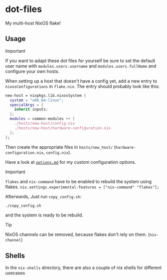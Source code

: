 # dot-files

My multi-host NixOS flake!

## Usage

> [!IMPORTANT]
> If you want to adapt these dot files for yourself be sure to set the default user name with `modules.users.username` and `modules.users.fullName` and configure your own hosts.

When setting up a host that doesn't have a config yet, add a new entry to `nixosConfigurations` in `flake.nix`.
The entry should probably look like this:
```nix
new-host = nixpkgs.lib.nixosSystem {
  system = "x86_64-linux";
  specialArgs = {
    inherit inputs;
  };
  modules = common-modules ++ [
    ./hosts/new-host/config.nix
    ./hosts/new-host/hardware-configuration.nix
  ];
};
```
Then create the appropriate files in `hosts/new_host/` (`hardware-configuration.nix`, `config.nix`).

Have a look at [`options.md`](https://codeberg.org/DynamicGoose/dot-files/src/branch/main/options.md) for my custom configuration options.

> [!IMPORTANT]
> `flakes` and `nix-command` have to be enabled to rebuild the system using flakes.
> `nix.settings.experimental-features = ["nix-command" "flakes"];`

Afterwards, Just run `copy_config.sh`:
```bash
./copy_config.sh
```
and the system is ready to be rebuild.

> [!TIP]
> NixOS channels can be removed, because flakes don't rely on them. (`nix-channel`)

## Shells

In the `nix-shells` directory, there are also a couple of nix shells for different usecases
